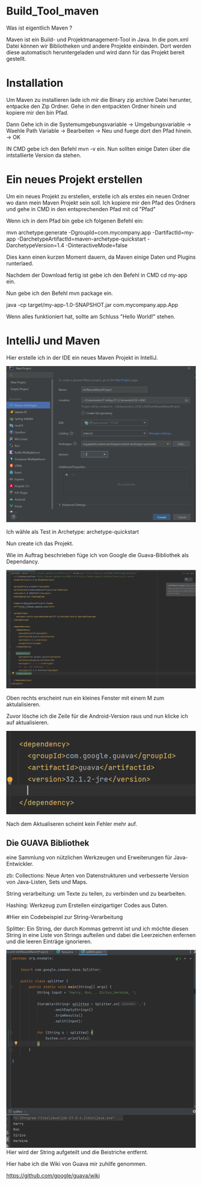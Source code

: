 # Build_Tool_maven

Was ist eigentlich Maven ?

Maven ist ein Build- und Projektmanagement-Tool in Java. In die pom.xml Datei können wir Bibliotheken und andere Projekte einbinden. Dort werden diese automatisch heruntergeladen und wird dann für das Projekt bereit gestellt.

# Installation

Um Maven zu installieren lade ich mir die Binary zip archive Datei herunter, entpacke den Zip Ordner. Gehe in den entpackten Ordner hinein und kopiere mir den bin Pfad.

Dann Gehe ich in die Systemumgebungsvariable -> Umgebungsvariable -> Waehle Path Variable -> Bearbeiten -> Neu und fuege dort den Pfad hinein. -> OK

IN CMD gebe ich den Befehl mvn -v ein. Nun sollten einige Daten über die intstallierte Version da stehen.

# Ein neues Projekt erstellen

Um ein neues Projekt zu erstellen, erstelle ich als erstes ein neuen Ordner wo dann mein Maven Projekt sein soll.
Ich kopiere mir den Pfad des Ordners und gehe in CMD in den entsprechenden Pfad mit cd "Pfad"

Wenn ich in dem Pfad bin gebe ich folgenen Befehl ein:

mvn archetype:generate -DgroupId=com.mycompany.app -DartifactId=my-app -DarchetypeArtifactId=maven-archetype-quickstart -DarchetypeVersion=1.4 -DinteractiveMode=false

Dies kann einen kurzen Moment dauern, da Maven einige Daten und Plugins runterlaed.

Nachdem der Download fertig ist gebe ich den Befehl in CMD cd my-app ein.

Nun gebe ich den Befehl mvn package ein.

java -cp target/my-app-1.0-SNAPSHOT.jar com.mycompany.app.App

Wenn alles funktioniert hat, sollte am Schluss "Hello World!" stehen.

# IntelliJ und Maven

Hier erstelle ich in der IDE ein neues Maven Projekt in IntelliJ.

![Alt-Text](Build_Tool_Maven/../Maven_Project_erstellen.png)

Ich wähle als Test in Archetype: archetype-quickstart

Nun create ich das Projekt.

Wie im Auftrag beschrieben füge ich von Google die Guava-Bibliothek als Dependancy.

![Alt-Text](Build_Tool_Maven/../guava-biblothekt_als_dependancy.png)

Oben rechts erscheint nun ein kleines Fenster mit einem M zum aktulalisieren.

Zuvor lösche ich die Zeile für die Android-Version raus und nun klicke ich auf aktualisieren.

![Alt-Text](Build_Tool_Maven/../aktualisieren.png)

Nach dem Aktualiseren scheint kein Fehler mehr auf.

## Die GUAVA Bibliothek

eine Sammlung von nützlichen Werkzeugen und Erweiterungen für Java-Entwickler.

zb: Collections: Neue Arten von Datenstrukturen und verbesserte Version von Java-Listen, Sets und Maps.

String verarbeitung: um Texte zu teilen, zu verbinden und zu bearbeiten.

Hashing: Werkzeug zum Erstellen einzigartiger Codes aus Daten.

#Hier ein Codebeispiel zur String-Verarbeitung

Splitter: Ein String, der durch Kommas getrennt ist und ich möchte diesen String in eine Liste von Strings aufteilen und dabei die Leerzeichen enfernen und die leeren Einträge ignorieren.

![Alt-Text](Build_Tool_Maven/../SplitterBeispiel.png)
Hier wird der String aufgeteilt und die Beistriche entfernt.

Hier habe ich die Wiki von Guava mir zuhilfe genommen.

https://github.com/google/guava/wiki
